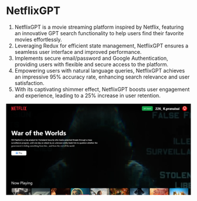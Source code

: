 # NetflixGPT
1) NetflixGPT is a movie streaming platform inspired by Netflix, featuring an innovative GPT search functionality to help users find their favorite movies effortlessly.<br />
2) Leveraging Redux for efficient state management, NetflixGPT ensures a seamless user interface and improved performance.<br />
3) Implements secure email/password and Google Authentication, providing users with flexible and secure access to the platform.<br />
4) Empowering users with natural language queries, NetflixGPT achieves an impressive 95% accuracy rate, enhancing search relevance and user satisfaction.<br />
5) With its captivating shimmer effect, NetflixGPT boosts user engagement and experience, leading to a 25% increase in user retention.<br />

![NetflixGPT Screenshot](https://github.com/Pranai321/netflixGPT/blob/main/src/utils/netflixGPT.png)



<!---
    - Create React App
    - Configured Tailwindcss
    - Header
    - Routing
    - Sing In form
    - Sign Up form
    - Form Validation
    - UseRef Hook
    - Firebase Setup
    - Deploying out app to Production
    - Create sign up User account
    - Implement sign in user api
    - Created redux store with userSlice
    - Implemented sign out feature
    - Update profile
    - Bugfix - Sign Up user displayName and profile picture update.
    - Bugfix - If the user is not logged in Redirect "/browse" t0 "/" page and vice-versa.
    - Unsubscribed to the onAuthStateChanged callback.
    - Added hardcoded values to the constants file.
    - Register TMDB API and create an app & get access token
    - Get Data from TMDB now playing movies list API 
    - Custom hook for Now playing movies.
    - Create movieSlice
    - Update store with movies data
    - Planning for main container & secondary container
    - Fetch data for trailer video
    - Update store with trailer video data
    - Embedded the youtube video and make it autoplay and mute
    - Tailwind classes to make Main container look awesome
    - Build secondary component
    - Build the movieList
    - Build the movieCard
    - TMDB Image CDN URL
    - Made the browser page amazing with tailwind css
    - usePopulerMovies Custom hook
    - GPT Search Page
    - GPT Search Bar
    - Multi-language Feature in our App(*)
    - Get OpenAI api key
    - Get Search API call
    - Fetch GPT movie suggestions from TMDB
    - Created GPT slice added data
    - Resumed movie list component to make movie suggestion container
    - Memoization
    - Added .env file and added it to gitignore file.
    - Made our app responsive.
    

# Features
    - Login/Sign Up
        - Sign In/ Sign Up form
        - Redirect to browser page
    - Browser (After Authentication)
        - Trailer in Background
        - Title and Description
        - Movie suggestions
            - MovieLists * N
    - NetflixGPT
        - SearchBar
        - Movie suggestions
-->
